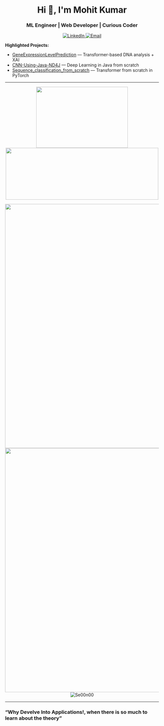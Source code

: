 <h1 align="center">Hi 👋, I'm Mohit Kumar</h1>
<h3 align="center">ML Engineer | Web Developer | Curious Coder</h3>

<p align="center">
  <a href="https://www.linkedin.com/in/mohit-kumar-055126248" target="_blank">
    <img src="https://img.shields.io/badge/LinkedIn-blue?logo=linkedin&style=flat-square" alt="LinkedIn" />
  </a>
  <a href="mailto:bluesky5april2021@google.com">
    <img src="https://img.shields.io/badge/Email-grey?logo=gmail&style=flat-square" alt="Email" />
  </a>
</p>


**Highlighted Projects:**
- [GeneExpressionLevelPrediction](https://github.com/Se00n00/GeneExpressionLevelPrediction) — Transformer-based DNA analysis + XAI
- [CNN-Using-Java-ND4J](https://github.com/Se00n00/CNN-Using-Java-ND4J) — Deep Learning in Java from scratch
- [Sequence_classification_from_scratch](https://github.com/Se00n00/Sequence_classification_from_scratch) — Transformer from scratch in PyTorch

---
<p align="center">
  <img src="https://github-readme-stats.vercel.app/api/top-langs/?username=Se00n00&layout=compact&theme=tokyonight" width="300" height="200"/>
  <img src="https://github-readme-streak-stats.herokuapp.com/?user=Se00n00&theme=tokyonight" width="500" height="170"/>
</p>


  
  
<p align="center">
  <img src="https://github-readme-activity-graph.vercel.app/graph?username=Se00n00&theme=tokyo-night&hide_border=true" width="800"/>

  <!-- Profile Trophy -->
  <br/>
  <img src="https://github-profile-trophy.vercel.app/?username=Se00n00&theme=tokyonight&margin-w=10&no-bg=true&no-frame=true" width="800"/>

  <!-- Profile Views -->
  <br/>
  <img src="https://komarev.com/ghpvc/?username=Se00n00&label=Profile%20views&color=blueviolet&style=flat" alt="Se00n00" />
</p>

---

<h3>“Why Develve Into Applications!, when there is so much to learn about the theory”</h3>
